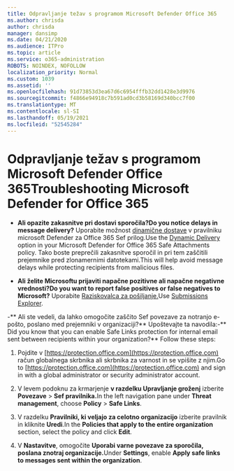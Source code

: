 ```yaml
---
title: Odpravljanje težav s programom Microsoft Defender Office 365
ms.author: chrisda
author: chrisda
manager: dansimp
ms.date: 04/21/2020
ms.audience: ITPro
ms.topic: article
ms.service: o365-administration
ROBOTS: NOINDEX, NOFOLLOW
localization_priority: Normal
ms.custom: 1039
ms.assetid: ''
ms.openlocfilehash: 91d73853d3ea67d6c6954fffb32dd1428e3d9976
ms.sourcegitcommit: f4866e94918c7b591ad0cd3b58169d340bcc7f00
ms.translationtype: MT
ms.contentlocale: sl-SI
ms.lasthandoff: 05/19/2021
ms.locfileid: "52545284"
---
```

# <a name="troubleshooting-microsoft-defender-for-office-365"></a><span data-ttu-id="81ef3-102">Odpravljanje težav s programom Microsoft Defender Office 365</span><span class="sxs-lookup"><span data-stu-id="81ef3-102">Troubleshooting Microsoft Defender for Office 365</span></span>

- <span data-ttu-id="81ef3-103">**Ali opazite zakasnitve pri dostavi sporočila?**</span><span class="sxs-lookup"><span data-stu-id="81ef3-103">**Do you notice delays in message delivery?**</span></span> <span data-ttu-id="81ef3-104">Uporabite možnost [dinamične dostave](/microsoft-365/security/office-365-security/dynamic-delivery-and-previewing) v pravilniku microsoft Defender za Office 365 Sef prilog.</span><span class="sxs-lookup"><span data-stu-id="81ef3-104">Use the [Dynamic Delivery](/microsoft-365/security/office-365-security/dynamic-delivery-and-previewing) option in your Microsoft Defender for Office 365 Safe Attachments policy.</span></span> <span data-ttu-id="81ef3-105">Tako boste preprečili zakasnitve sporočil in pri tem zaščitili prejemnike pred zlonamernimi datotekami.</span><span class="sxs-lookup"><span data-stu-id="81ef3-105">This will help avoid message delays while protecting recipients from malicious files.</span></span>

- <span data-ttu-id="81ef3-106">**Ali želite Microsoftu prijaviti napačne pozitivne ali napačne negativne vrednosti?**</span><span class="sxs-lookup"><span data-stu-id="81ef3-106">**Do you want to report false positives or false negatives to Microsoft?**</span></span> <span data-ttu-id="81ef3-107">Uporabite [Raziskovalca za pošiljanje.](https://protection.office.com/reportsubmission)</span><span class="sxs-lookup"><span data-stu-id="81ef3-107">Use [Submissions Explorer](https://protection.office.com/reportsubmission).</span></span>

<span data-ttu-id="81ef3-108">-\*\* Ali ste vedeli, da lahko omogočite zaščito Sef povezave za notranjo e-pošto, poslano med prejemniki v organizaciji?\*\* Upoštevajte ta navodila:</span><span class="sxs-lookup"><span data-stu-id="81ef3-108">-\*\* Did you know that you can enable Safe Links protection for internal email sent between recipients within your organization?\*\* Follow these steps:</span></span>

  1. <span data-ttu-id="81ef3-109">Pojdite v [https://protection.office.com](https://protection.office.com) račun globalnega skrbnika ali skrbnika za varnost in se vpišite z njim.</span><span class="sxs-lookup"><span data-stu-id="81ef3-109">Go to [https://protection.office.com](https://protection.office.com) and sign in with a global administrator or security administrator account.</span></span>

  2. <span data-ttu-id="81ef3-110">V levem podoknu za krmarjenje **v razdelku Upravljanje groženj** izberite **Povezave** \> **Sef pravilnika.**</span><span class="sxs-lookup"><span data-stu-id="81ef3-110">In the left navigation pane under **Threat management**, choose **Policy** \> **Safe Links**.</span></span>

  3. <span data-ttu-id="81ef3-111">V razdelku **Pravilniki, ki veljajo za celotno organizacijo** izberite pravilnik in kliknite **Uredi**.</span><span class="sxs-lookup"><span data-stu-id="81ef3-111">In the **Policies that apply to the entire organization** section, select the policy and click **Edit**.</span></span>

  4. <span data-ttu-id="81ef3-112">V **Nastavitve**, omogočite **Uporabi varne povezave za sporočila, poslana znotraj organizacije.**</span><span class="sxs-lookup"><span data-stu-id="81ef3-112">Under **Settings**, enable **Apply safe links to messages sent within the organization**.</span></span>

